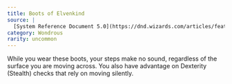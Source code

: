 ```yaml
---
title: Boots of Elvenkind
source: |
  [System Reference Document 5.0](https://dnd.wizards.com/articles/features/systems-reference-document-srd)
category: Wondrous
rarity: uncommon
---
```


While you wear these boots, your steps make no sound, regardless of the surface you are moving across. You also have advantage on Dexterity (Stealth) checks that rely on moving silently.
